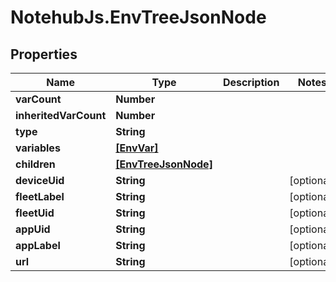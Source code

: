 # NotehubJs.EnvTreeJsonNode

## Properties

| Name                  | Type                                        | Description | Notes      |
| --------------------- | ------------------------------------------- | ----------- | ---------- |
| **varCount**          | **Number**                                  |             |
| **inheritedVarCount** | **Number**                                  |             |
| **type**              | **String**                                  |             |
| **variables**         | [**[EnvVar]**](EnvVar.md)                   |             |
| **children**          | [**[EnvTreeJsonNode]**](EnvTreeJsonNode.md) |             |
| **deviceUid**         | **String**                                  |             | [optional] |
| **fleetLabel**        | **String**                                  |             | [optional] |
| **fleetUid**          | **String**                                  |             | [optional] |
| **appUid**            | **String**                                  |             | [optional] |
| **appLabel**          | **String**                                  |             | [optional] |
| **url**               | **String**                                  |             | [optional] |
